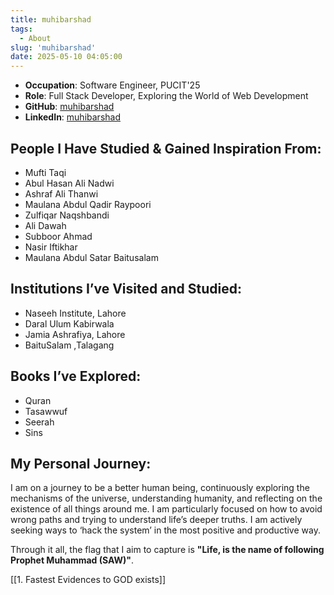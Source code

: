 ```yaml
---
title: muhibarshad
tags:
  - About
slug: 'muhibarshad'
date: 2025-05-10 04:05:00
---
```


- **Occupation**: Software Engineer, PUCIT'25
- **Role**: Full Stack Developer, Exploring the World of Web Development
- **GitHub**: [muhibarshad](https://github.com/muhibarshad)
- **LinkedIn**: [muhibarshad](https://www.linkedin.com/in/muhibarshad)

## People I Have Studied & Gained Inspiration From:

- Mufti Taqi
- Abul Hasan Ali Nadwi
- Ashraf Ali Thanwi
- Maulana Abdul Qadir Raypoori
- Zulfiqar Naqshbandi
- Ali Dawah
- Subboor Ahmad
- Nasir Iftikhar
- Maulana Abdul Satar Baitusalam

## Institutions I’ve Visited and Studied:

- Naseeh Institute, Lahore
- Daral Ulum Kabirwala
- Jamia Ashrafiya, Lahore
- BaituSalam ,Talagang

## Books I’ve Explored:

- Quran
- Tasawwuf
- Seerah
- Sins

## My Personal Journey:

I am on a journey to be a better human being, continuously exploring the mechanisms of the universe, understanding humanity, and reflecting on the existence of all things around me. I am particularly focused on how to avoid wrong paths and trying to understand life’s deeper truths. I am actively seeking ways to ‘hack the system’ in the most positive and productive way.

Through it all, the flag that I aim to capture is **"Life, is the name of following Prophet Muhammad (SAW)"**.

[[1. Fastest Evidences to GOD exists]]
